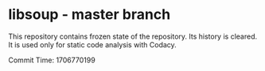 # libsoup - master branch

This repository contains frozen state of the repository.
Its history is cleared. It is used only for static code
analysis with Codacy.

Commit Time: 1706770199